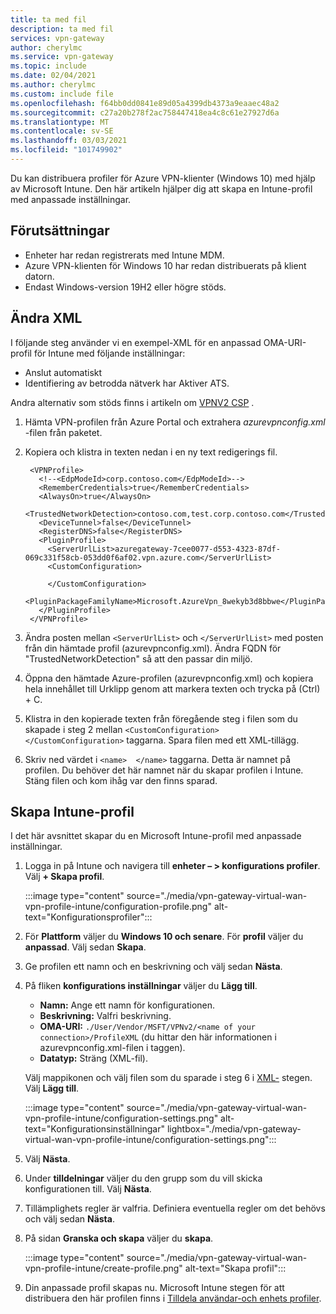 ```yaml
---
title: ta med fil
description: ta med fil
services: vpn-gateway
author: cherylmc
ms.service: vpn-gateway
ms.topic: include
ms.date: 02/04/2021
ms.author: cherylmc
ms.custom: include file
ms.openlocfilehash: f64bb0dd0841e89d05a4399db4373a9eaaec48a2
ms.sourcegitcommit: c27a20b278f2ac758447418ea4c8c61e27927d6a
ms.translationtype: MT
ms.contentlocale: sv-SE
ms.lasthandoff: 03/03/2021
ms.locfileid: "101749902"
---
```

Du kan distribuera profiler för Azure VPN-klienter (Windows 10) med hjälp av Microsoft Intune. Den här artikeln hjälper dig att skapa en Intune-profil med anpassade inställningar.

## <a name="prerequisites"></a>Förutsättningar

* Enheter har redan registrerats med Intune MDM.
* Azure VPN-klienten för Windows 10 har redan distribuerats på klient datorn.
* Endast Windows-version 19H2 eller högre stöds.

## <a name="modify-xml"></a><a name="xml"></a>Ändra XML

I följande steg använder vi en exempel-XML för en anpassad OMA-URI-profil för Intune med följande inställningar:

* Anslut automatiskt
* Identifiering av betrodda nätverk har Aktiver ATS.

Andra alternativ som stöds finns i artikeln om [VPNV2 CSP](/windows/client-management/mdm/vpnv2-csp) .

1. Hämta VPN-profilen från Azure Portal och extrahera *azurevpnconfig.xml* -filen från paketet.
1. Kopiera och klistra in texten nedan i en ny text redigerings fil.

   ```xml-interactive
    <VPNProfile>
      <!--<EdpModeId>corp.contoso.com</EdpModeId>-->
      <RememberCredentials>true</RememberCredentials>
      <AlwaysOn>true</AlwaysOn>
      <TrustedNetworkDetection>contoso.com,test.corp.contoso.com</TrustedNetworkDetection>
      <DeviceTunnel>false</DeviceTunnel>
      <RegisterDNS>false</RegisterDNS>
      <PluginProfile>
        <ServerUrlList>azuregateway-7cee0077-d553-4323-87df-069c331f58cb-053dd0f6af02.vpn.azure.com</ServerUrlList> 
        <CustomConfiguration>

        </CustomConfiguration>
        <PluginPackageFamilyName>Microsoft.AzureVpn_8wekyb3d8bbwe</PluginPackageFamilyName>
      </PluginProfile>
    </VPNProfile>
   ```
1. Ändra posten mellan ```<ServerUrlList>``` och ```</ServerUrlList>``` med posten från din hämtade profil (azurevpnconfig.xml). Ändra FQDN för "TrustedNetworkDetection" så att den passar din miljö.
1. Öppna den hämtade Azure-profilen (azurevpnconfig.xml) och kopiera hela innehållet till Urklipp genom att markera texten och trycka på (Ctrl) + C. 
1. Klistra in den kopierade texten från föregående steg i filen som du skapade i steg 2 mellan ```<CustomConfiguration>  </CustomConfiguration>``` taggarna. Spara filen med ett XML-tillägg.
1. Skriv ned värdet i ```<name>  </name>``` taggarna. Detta är namnet på profilen. Du behöver det här namnet när du skapar profilen i Intune. Stäng filen och kom ihåg var den finns sparad.

## <a name="create-intune-profile"></a>Skapa Intune-profil

I det här avsnittet skapar du en Microsoft Intune-profil med anpassade inställningar.

1. Logga in på Intune och navigera till **enheter – > konfigurations profiler**. Välj **+ Skapa profil**.

   :::image type="content" source="./media/vpn-gateway-virtual-wan-vpn-profile-intune/configuration-profile.png" alt-text="Konfigurationsprofiler":::
1. För **Plattform** väljer du **Windows 10 och senare**. För **profil** väljer du **anpassad**. Välj sedan **Skapa**.
1. Ge profilen ett namn och en beskrivning och välj sedan **Nästa**.
1. På fliken **konfigurations inställningar** väljer du **Lägg till**.

    * **Namn:** Ange ett namn för konfigurationen.
    * **Beskrivning:** Valfri beskrivning.
    * **OMA-URI:** ```./User/Vendor/MSFT/VPNv2/<name of your connection>/ProfileXML``` (du hittar den här informationen i azurevpnconfig.xml-filen i <name></name> taggen).
    * **Datatyp:** Sträng (XML-fil).

   Välj mappikonen och välj filen som du sparade i steg 6 i [XML-](#xml) stegen. Välj **Lägg till**.

   :::image type="content" source="./media/vpn-gateway-virtual-wan-vpn-profile-intune/configuration-settings.png" alt-text="Konfigurationsinställningar" lightbox="./media/vpn-gateway-virtual-wan-vpn-profile-intune/configuration-settings.png":::
1. Välj **Nästa**.
1. Under **tilldelningar** väljer du den grupp som du vill skicka konfigurationen till. Välj **Nästa**.
1. Tillämplighets regler är valfria. Definiera eventuella regler om det behövs och välj sedan **Nästa**.
1. På sidan **Granska och skapa** väljer du **skapa**.

    :::image type="content" source="./media/vpn-gateway-virtual-wan-vpn-profile-intune/create-profile.png" alt-text="Skapa profil":::
1. Din anpassade profil skapas nu. Microsoft Intune stegen för att distribuera den här profilen finns i [Tilldela användar-och enhets profiler](/mem/intune/configuration/device-profile-assign).